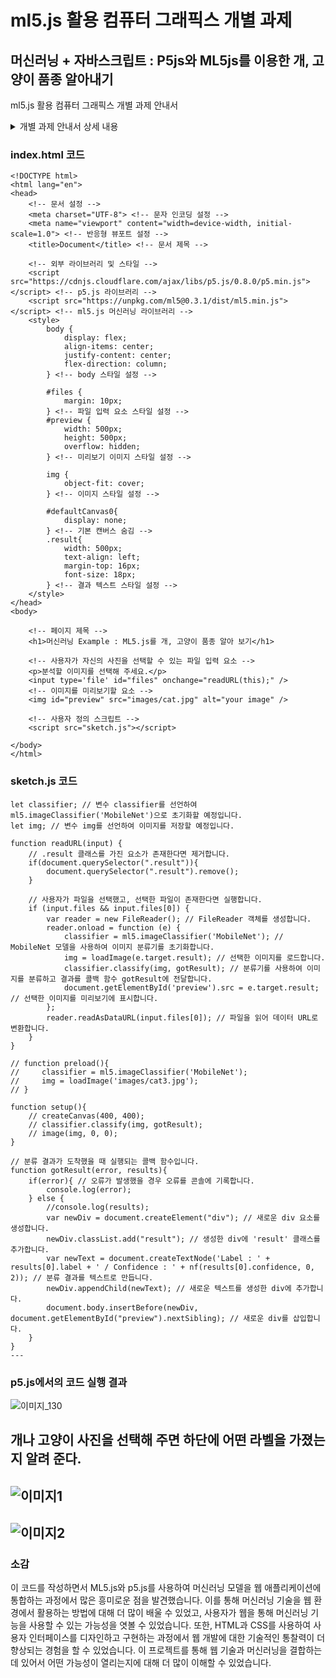 # ml5.js 활용 컴퓨터 그래픽스 개별 과제
## 머신러닝 + 자바스크립트 : P5js와 ML5js를 이용한 개, 고양이 품종 알아내기

 ml5.js 활용 컴퓨터 그래픽스 개별 과제 안내서

<details>
 
 <summary>개별 과제 안내서 상세 내용</summary>
1. 개요



본 과제는 ml5.js 라이브러리를 활용하여 컴퓨터 그래픽스 효과를 구현하는 개별 과제입니다. ml5.js는 웹 브라우저에서 머신러닝 모델을 실행할 수 있도록 지원하는 JavaScript 라이브러리입니다. 

 

이 과제를 통해 학생들은 ml5.js 라이브러리의 다양한 기능을 활용하여 창의적인 컴퓨터 그래픽스 효과를 만들고, 머신러닝 기술과 컴퓨터 그래픽스의 결합을 경험하며, 문제 해결 능력과 창의력을 향상시킬 수 있습니다.

 

2. 목표

 

* ml5.js 라이브러리의 다양한 기능 활용법 익히기

* 창의적이고 흥미로운 컴퓨터 그래픽스 효과 구현

* 머신러닝 기술과 컴퓨터 그래픽스의 결합 경험

* 문제 해결 능력 및 창의력 향상

 

3. 과제 내용

 

1. 프로젝트 아이디어 선정:

 

    * ml5.js 라이브러리가 제공하는 다양한 기능들을 활용하여 창의적이고 흥미로운 컴퓨터 그래픽스 효과 아이디어를 선택합니다.

    * 예시:

        * 이미지 변형: 이미지 왜곡, 모자이크 효과, 스타일 변환

        * 애니메이션: 이미지 애니메이션, 3D 모델 애니메이션

        * 상호 작용: 웹캠 입력 활용, 터치 입력 활용

        * 창의적인 효과: 예술적 표현, 게임 효과

 

2. 프로젝트 계획 수립:

 

    * 선정된 아이디어를 구체적인 프로젝트 계획으로 작성합니다.

    * 프로젝트 계획에는 다음 내용이 포함되어야 합니다:

        * 프로젝트 목표 및 효과

        * 사용할 ml5.js 라이브러리 기능

        * 필요한 데이터 및 데이터 수집 방법

        * 개발 환경 및 도구

        * 예상 소요 시간

        * 평가 기준

 

3. 프로젝트 개발:

 

    * 프로젝트 계획에 따라 웹 기반 컴퓨터 그래픽스 애플리케이션을 개발합니다.

    * ml5.js 라이브러리의 다양한 기능을 활용하여 아이디어를 구현합니다.

    * 코드 작성 시 코드 가독성, 효율성, 보안성을 고려합니다.

 

4. 프로젝트 평가:

 

    * 완성된 웹 기반 컴퓨터 그래픽스 애플리케이션을 평가합니다.

    * 평가 기준은 다음과 같습니다:

        * 효과 완성도 및 시각적 매력

        * 코드 품질 및 디자인

        * 창의성 및 흥미도

        * 사용자 편의성 및 접근성

        * 발표 및 문서 작성

 

4. 평가 기준

 

* 효과 완성도 및 시각적 매력 (40%)

* 코드 품질 및 디자인 (30%)

* 창의성 및 흥미도 (20%)

* 사용자 편의성 및 접근성 (10%)

 

5. 참고 자료

 

* ml5.js 공식 웹사이트: [https://ml5js.org/](https://ml5js.org/)

* ml5.js 튜토리얼: [https://learn.ml5js.org/](https://learn.ml5js.org/)

* ml5.js 예제 코드: [https://github.com/ml5js](https://github.com/ml5js)

* 컴퓨터 그래픽스 관련 온라인 강좌 및 자료

 

6. 추가 정보

 

* 본 과제는 학습 목적이며, 상업적 목적으로 사용될 수 없습니다.

* 개인 정보 보호에 유의하여 작업해야 합니다.

* 궁금한 점은 담당 교수에게 문의하십시오.

 

7. 성공적인 개별 과제를 위한 팁

 

* 명확한 목표 설정

* 철저한 계획 수립

* 적극적인 정보 검색 및 학습

* 지속적인 노력 및 문제 해결 능력

* 창의적 사고방식 및 아이디어 발굴

* 적절한 도구 및 라이브러리 활용

* 코드

 

[제출]

1. github에 올린다. 링크를 제출한다.

2. 작성소감도 github에 올린다.
</details>

### index.html 코드

```
<!DOCTYPE html>
<html lang="en">
<head>
    <!-- 문서 설정 -->
    <meta charset="UTF-8"> <!-- 문자 인코딩 설정 -->
    <meta name="viewport" content="width=device-width, initial-scale=1.0"> <!-- 반응형 뷰포트 설정 -->
    <title>Document</title> <!-- 문서 제목 -->

    <!-- 외부 라이브러리 및 스타일 -->
    <script src="https://cdnjs.cloudflare.com/ajax/libs/p5.js/0.8.0/p5.min.js"></script> <!-- p5.js 라이브러리 -->
    <script src="https://unpkg.com/ml5@0.3.1/dist/ml5.min.js"></script> <!-- ml5.js 머신러닝 라이브러리 -->
    <style>
        body {
            display: flex;
            align-items: center;
            justify-content: center;
            flex-direction: column;
        } <!-- body 스타일 설정 -->

        #files {
            margin: 10px;
        } <!-- 파일 입력 요소 스타일 설정 -->
        #preview {
            width: 500px;
            height: 500px;
            overflow: hidden;
        } <!-- 미리보기 이미지 스타일 설정 -->

        img {
            object-fit: cover;
        } <!-- 이미지 스타일 설정 -->

        #defaultCanvas0{
            display: none;
        } <!-- 기본 캔버스 숨김 -->
        .result{
            width: 500px;
            text-align: left;
            margin-top: 16px;
            font-size: 18px;
        } <!-- 결과 텍스트 스타일 설정 -->
    </style>
</head>
<body>

    <!-- 페이지 제목 -->
    <h1>머신러닝 Example : ML5.js를 개, 고양이 품종 알아 보기</h1>

    <!-- 사용자가 자신의 사진을 선택할 수 있는 파일 입력 요소 -->
    <p>분석할 이미지를 선택해 주세요.</p>
    <input type='file' id="files" onchange="readURL(this);" />
    <!-- 이미지를 미리보기할 요소 -->
    <img id="preview" src="images/cat.jpg" alt="your image" />    

    <!-- 사용자 정의 스크립트 -->
    <script src="sketch.js"></script>
    
</body>
</html>

```
### sketch.js  코드

```
let classifier; // 변수 classifier를 선언하여 ml5.imageClassifier('MobileNet')으로 초기화할 예정입니다.
let img; // 변수 img를 선언하여 이미지를 저장할 예정입니다.

function readURL(input) {
    // .result 클래스를 가진 요소가 존재한다면 제거합니다.
    if(document.querySelector(".result")){
        document.querySelector(".result").remove();
    }

    // 사용자가 파일을 선택했고, 선택한 파일이 존재한다면 실행합니다.
    if (input.files && input.files[0]) {
        var reader = new FileReader(); // FileReader 객체를 생성합니다.
        reader.onload = function (e) {
            classifier = ml5.imageClassifier('MobileNet'); // MobileNet 모델을 사용하여 이미지 분류기를 초기화합니다.
            img = loadImage(e.target.result); // 선택한 이미지를 로드합니다.
            classifier.classify(img, gotResult); // 분류기를 사용하여 이미지를 분류하고 결과를 콜백 함수 gotResult에 전달합니다.
            document.getElementById('preview').src = e.target.result; // 선택한 이미지를 미리보기에 표시합니다.
        };
        reader.readAsDataURL(input.files[0]); // 파일을 읽어 데이터 URL로 변환합니다.
    }
}

// function preload(){
//     classifier = ml5.imageClassifier('MobileNet');
//     img = loadImage('images/cat3.jpg');
// }

function setup(){
    // createCanvas(400, 400);
    // classifier.classify(img, gotResult);
    // image(img, 0, 0);
}

// 분류 결과가 도착했을 때 실행되는 콜백 함수입니다.
function gotResult(error, results){
    if(error){ // 오류가 발생했을 경우 오류를 콘솔에 기록합니다.
        console.log(error);
    } else {
        //console.log(results);
        var newDiv = document.createElement("div"); // 새로운 div 요소를 생성합니다.
        newDiv.classList.add("result"); // 생성한 div에 'result' 클래스를 추가합니다.
        var newText = document.createTextNode('Label : ' + results[0].label + ' / Confidence : ' + nf(results[0].confidence, 0, 2)); // 분류 결과를 텍스트로 만듭니다.
        newDiv.appendChild(newText); // 새로운 텍스트를 생성한 div에 추가합니다.
        document.body.insertBefore(newDiv, document.getElementById("preview").nextSibling); // 새로운 div를 삽입합니다.
    }
}
---
```
### p5.js에서의 코드 실행 결과
![이미지_130](https://github.com/rex6928/Computer-Graphic/assets/162276764/c00b1dce-a374-4f43-8868-bb94f2700d69)

개나 고양이 사진을 선택해 주면 하단에 어떤 라벨을 가졌는지 알려 준다. 
---
![이미지1](https://github.com/rex6928/Computer-Graphic/assets/162276764/acfe075b-2c73-40ed-b3fa-46fbddb0a125)
---
![이미지2](https://github.com/rex6928/Computer-Graphic/assets/162276764/375df1ba-ba22-4341-bb40-99d1d9f11ed9)
---
### 소감

이 코드를 작성하면서 ML5.js와 p5.js를 사용하여 머신러닝 모델을 웹 애플리케이션에 통합하는 과정에서 많은 흥미로운 점을 발견했습니다. 이를 통해 머신러닝 기술을 웹 환경에서 활용하는 방법에 대해 더 많이 배울 수 있었고, 사용자가 웹을 통해 머신러닝 기능을 사용할 수 있는 가능성을 엿볼 수 있었습니다. 또한, HTML과 CSS를 사용하여 사용자 인터페이스를 디자인하고 구현하는 과정에서 웹 개발에 대한 기술적인 통찰력이 더 향상되는 경험을 할 수 있었습니다. 이 프로젝트를 통해 웹 기술과 머신러닝을 결합하는 데 있어서 어떤 가능성이 열리는지에 대해 더 많이 이해할 수 있었습니다.
















